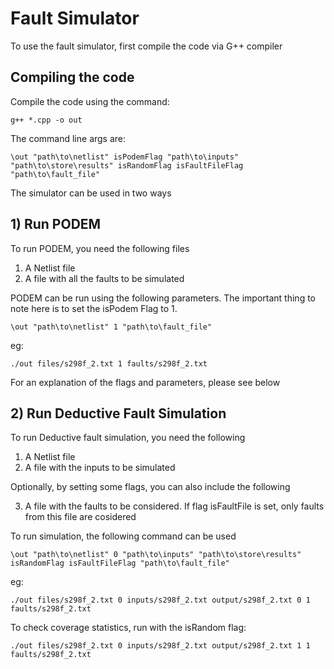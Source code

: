 # Fault Simulator

To use the fault simulator, first compile the code via G++ compiler


## Compiling the code

Compile the code using the command:

`g++ *.cpp -o out`

The command line args are:

`\out "path\to\netlist" isPodemFlag "path\to\inputs" "path\to\store\results" isRandomFlag isFaultFileFlag "path\to\fault_file"`

The simulator can be used in two ways

## 1) Run PODEM

To run PODEM, you need the following files

1) A Netlist file
2) A file with all the faults to be simulated

PODEM can be run using the following parameters. The important thing to note here is to set the isPodem Flag to 1.

`\out "path\to\netlist" 1 "path\to\fault_file"`

eg:

`./out files/s298f_2.txt 1 faults/s298f_2.txt`

For an explanation of the flags and parameters, please see below

## 2) Run Deductive Fault Simulation

To run Deductive fault simulation, you need the following

1) A Netlist file
2) A file with the inputs to be simulated

Optionally, by setting some flags, you can also include the following

3) A file with the faults to be considered. If flag isFaultFile is set, only faults from this file are cosidered

To run simulation, the following command can be used

`\out "path\to\netlist" 0 "path\to\inputs" "path\to\store\results" isRandomFlag isFaultFileFlag "path\to\fault_file"`

eg:

`./out files/s298f_2.txt 0 inputs/s298f_2.txt output/s298f_2.txt 0 1 faults/s298f_2.txt`

To check coverage statistics, run with the isRandom flag:

`./out files/s298f_2.txt 0 inputs/s298f_2.txt output/s298f_2.txt 1 1 faults/s298f_2.txt`